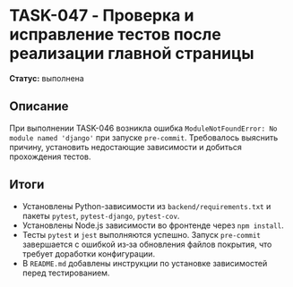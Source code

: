 # TASK-047 - Проверка и исправление тестов после реализации главной страницы

**Статус:** выполнена

## Описание

При выполнении TASK-046 возникла ошибка `ModuleNotFoundError: No module named 'django'` при запуске `pre-commit`. Требовалось выяснить причину, установить недостающие зависимости и добиться прохождения тестов.

## Итоги

- Установлены Python-зависимости из `backend/requirements.txt` и пакеты `pytest`, `pytest-django`, `pytest-cov`.
- Установлены Node.js зависимости во фронтенде через `npm install`.
- Тесты `pytest` и `jest` выполняются успешно. Запуск `pre-commit` завершается с ошибкой из‑за обновления файлов покрытия, что требует доработки конфигурации.
- В `README.md` добавлены инструкции по установке зависимостей перед тестированием.
